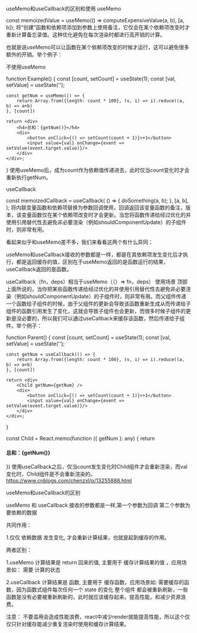 useMemo和useCallback的区别和使用
useMemo

 

const memoizedValue = useMemo(() => computeExpensiveValue(a, b), [a, b]);
将“创建”函数和依赖项添加到参数上使用备注，它仅会在某个依赖项改变时才重新计算备忘录值。这种优化避免在每次渲染时都进行高开销的计算。

也就是说useMemo可以让函数在某个依赖项改变的时候才运行，这可以避免很多额外的开销。举个例子：

不使用useMemo

function Example() {
    const [count, setCount] = useState(1);
    const [val, setValue] = useState('');
 
    const getNum = useMemo(() => {
        return Array.from({length: count * 100}, (v, i) => i).reduce((a, b) => a+b)
    }, [count])
 
    return <div>
        <h4>总和：{getNum()}</h4>
        <div>
            <button onClick={() => setCount(count + 1)}>+1</button>
            <input value={val} onChange={event => setValue(event.target.value)}/>
        </div>
    </div>;
}
使用useMemo后，成为count作为依赖值传递进去，此时仅当count变化时才会重新执行getNum。

useCallback

const memoizedCallback = useCallback(
  () => {
    doSomething(a, b);
  },
  [a, b],
);
将内联变量函数和依赖项替换为参数回调使用，回调返回该变量函数的备注，版本，该变量函数仅在某个依赖项改变时才会更新。当您将函数传递给经过优化的并使用引用替代性去避免非必要渲染（例如shouldComponentUpdate）的子组件时，则非常有用。


看起来似乎和useMemo差不多，我们来看看这两个有什么异同：


useMemo和useCallback接收的参数都是一样，都是在其依赖项发生变化后才执行，都是返回缓存的值，区别在于useMemo返回的是函数运行的结果，useCallback返回的是函数。

useCallback（fn，deps）相当于useMemo（（）=> fn，deps）
使用场景
顶部上面所说的，当你把某些函数传递给经过优化的并使用引用替代性去避免非必要渲染（例如shouldComponentUpdate）的子组件时，则非常有用。而父组件传递一个函数给子组件的时候，由于父组件的更新会导致该函数重新生成从而传递给子组件的函数引用发生了变化，这就会导致子组件也会更新，而很多时候子组件的更新是没必要的，所以我们可以通过useCallback来缓存该函数，然后传递给子组件。举个例子：

function Parent() {
    const [count, setCount] = useState(1);
    const [val, setValue] = useState('');
 
    const getNum = useCallback(() => {
        return Array.from({length: count * 100}, (v, i) => i).reduce((a, b) => a+b)
    }, [count])
 
    return <div>
        <Child getNum={getNum} />
        <div>
            <button onClick={() => setCount(count + 1)}>+1</button>
            <input value={val} onChange={event => setValue(event.target.value)}/>
        </div>
    </div>;
}

const Child = React.memo(function ({ getNum }: any) {
    return <h4>总和：{getNum()}</h4>
})
使用useCallback之后，仅当count发生变化时Child组件才会重新渲染，而val变化时，Child组件是不会重新渲染的。
https://www.cnblogs.com/chenzxl/p/13255888.html

useMemo和useCallback的区别


useMemo 和 useCallback 接收的参数都是一样,第一个参数为回调 第二个参数为要依赖的数据

共同作用：

1.仅仅 依赖数据 发生变化, 才会重新计算结果，也就是起到缓存的作用。

两者区别：

1.useMemo 计算结果是 return 回来的值, 主要用于 缓存计算结果的值 ，应用场景如： 需要 计算的状态

2.useCallback 计算结果是 函数, 主要用于 缓存函数，应用场景如: 需要缓存的函数，因为函数式组件每次任何一个 state 的变化 整个组件 都会被重新刷新，一些函数是没有必要被重新刷新的，此时就应该缓存起来，提高性能，和减少资源浪费。

注意： 不要滥用会造成性能浪费，react中减少render就能提高性能，所以这个仅仅只针对缓存能减少重复渲染时使用和缓存计算结果。

